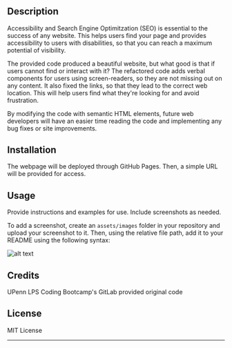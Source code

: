 # <Horiseon-Refactor>

## Description

Accessibility and Search Engine Optimitzation (SEO) is essential to the success of any website. This helps users find your page and provides accessibility to users with disabilities, so that you can reach a maximum potential of visibility.

The provided code produced a beautiful website, but what good is that if users cannot find or interact with it? The refactored code adds verbal components for users using screen-readers, so they are not missing out on any content. It also fixed the links, so that they lead to the correct web location. This will help users find what they're looking for and avoid frustration.

By modifying the code with semantic HTML elements, future web developers will have an easier time reading the code and implementing any bug fixes or site improvements.

## Installation

The webpage will be deployed through GitHub Pages.
Then, a simple URL will be provided for access.

## Usage

Provide instructions and examples for use. Include screenshots as needed.

To add a screenshot, create an `assets/images` folder in your repository and upload your screenshot to it. Then, using the relative file path, add it to your README using the following syntax:

![alt text](assets/images/screenshot.png)

## Credits

UPenn LPS Coding Bootcamp's GitLab provided original code

## License

MIT License

---